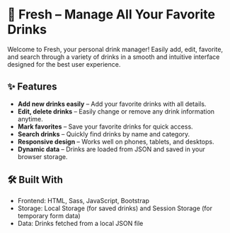 # 🥤 Fresh – Manage All Your Favorite Drinks

Welcome to Fresh, your personal drink manager! Easily add, edit, favorite, and search through a variety of drinks in a smooth and intuitive interface designed for the best user experience.

## ✨ Features

- **Add new drinks easily** – Add your favorite drinks with all details.
- **Edit, delete drinks** – Easily change or remove any drink information anytime.
- **Mark favorites** – Save your favorite drinks for quick access.
- **Search drinks** – Quickly find drinks by name and category.
- **Responsive design** – Works well on phones, tablets, and desktops.
- **Dynamic data** – Drinks are loaded from JSON and saved in your browser storage.

## 🛠️ Built With

- Frontend: HTML, Sass, JavaScript, Bootstrap  
- Storage: Local Storage (for saved drinks) and Session Storage (for temporary form data)  
- Data: Drinks fetched from a local JSON file  
